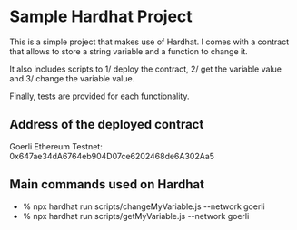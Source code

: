 # Sample Hardhat Project

This is a simple project that makes use of Hardhat.
I comes with a contract that allows to store a string variable and a function to change it.

It also includes scripts to 1/ deploy the contract, 2/ get the variable value and 3/ change the variable value.

Finally, tests are provided for each functionality.

## Address of the deployed contract

Goerli Ethereum Testnet: 0x647ae34dA6764eb904D07ce6202468de6A302Aa5

## Main commands used on Hardhat

- % npx hardhat run scripts/changeMyVariable.js --network goerli
- % npx hardhat run scripts/getMyVariable.js --network goerli
